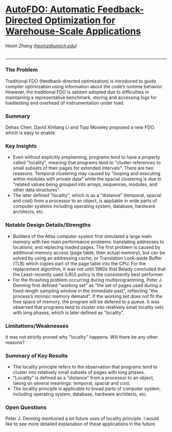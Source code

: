 # [AutoFDO: Automatic Feedback-Directed Optimization for Warehouse-Scale Applications](https://storage.googleapis.com/pub-tools-public-publication-data/pdf/45290.pdf)
###### Hexin Zhang (hexinz@umich.edu)

---

### The Problem
<!-- [A single problem] -->
Traditional FDO (feedback-directed optimization) is introduced to guide compiler optimization using information about the code’s runtime behavior. However, the traditional FDO is seldom adopted due to difficulties in maintaining a representative benchmark, storing and accessing logs for loadtesting and overhead of instrumentation under load.


### Summary 
<!-- [Up to 3 sentences] -->

Dehao Chen, David Xinliang Li and Tipp Moseley proposed a new FDO, which is easy to enable.


### Key Insights 
<!-- [Up to 2 insights] -->
- Even without explicitly preplanning, programs tend to have a property called "locality", meaning that programs tend to "cluster references to small subsets of their pages for extended intervals". There are two reaasons. Temporal clustering may caused by "looping and executing within modules with private data" while the spacial clustering is due to "related values being grouped into arrays, sequences, modules, and other data structures".
- The later defined "locality", which is as a "distance" (temporal, spacial and cost) from a processor to an object, is appliable in wide parts of computer systems including operating system, database, hardware architects, etc. 

### Notable Design Details/Strengths 
<!-- [Up to 2 details/strengths] -->

- Builders of the Atlas computer system first simulated a large main memory with two main performance problems: translating addresses to locations; and replacing loaded pages. The first problem is caused by additional memory access (page table, then actual memory), but can be solved by using an addressing cache, or Translation Look-aside Buffer (TLB) which copies part of the page table into the CPU. For the replacement algorithm, It was not until 1960s that Belady concluded that the Least-recently used (LRU) policy is the consistently best performer.
- For the thrashing problem occurring during multiprogramming, Peter J. Denning first defined "working set" as "the set of pages used during a fixed-length sampling window in the immediate past", reflecting "the process’s intrinsic memory demand". If the working set does not fit the free space of memory, the program will be defered to a queue. It was observed that programs tend to cluster into relatively small locality sets with long phases, which is later defined as "locality".

### Limitations/Weaknesses 
<!-- [up to 2 weaknesses] -->
It was not strictly proved why "locality" happens. Will there be any other reasons?

### Summary of Key Results 
<!-- [Up to 3 results] -->
- The locality principle refers to the observation that programs tend to cluster into relatively small subsets of pages with long phases.
- "Locality" is defined as a "distance" from a processor to an object, taking on several meanings: temporal, spacial and cost.
- The locality principle is applicable to broad parts of computer system, including operating system, database, hardware architects, etc. 

### Open Questions 
<!-- [Where to go from here?] -->
Peter J. Denning mentioned a lot future uses of locality principle. I would like to see more detailed explanation of these applications in the future.


